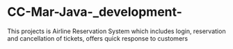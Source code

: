 # CC-Mar-Java-_development-
This projects is Airline Reservation System which includes login, reservation and cancellation of tickets, offers quick response to customers
